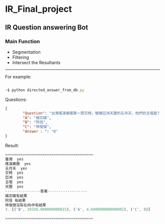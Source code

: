 IR_Final_project
=====================
IR Question answering Bot
---------------------------------------
### Main Function

* Segmentation 
* Filtering 
* Intersect the Resultants 

------------------------
For example:
```js

~$ python directed_answer_from_db.py
```

Questions:
```json
{
        "Question": "台灣搖滾樂團第一把交椅，號稱亞洲天團的五月天，他們的主唱是?",
        "A": "楊宗緯",
        "B": "阿信",
        "C": "林俊傑",
        "Answer : ": "B"
}

```

Result:
```js
========================================
臺灣  yes
搖滾樂團  yes
五月天  yes
交椅  yes
亞洲  yes
主唱  yes
天團  yes
----------------答案------------------
楊宗緯有結果
阿信 有結果
林俊傑沒有在db中有結果
3. [('B', 29326.000000000015), ('A', 4.600000000000001), ('C', 0)]

========================================

```














